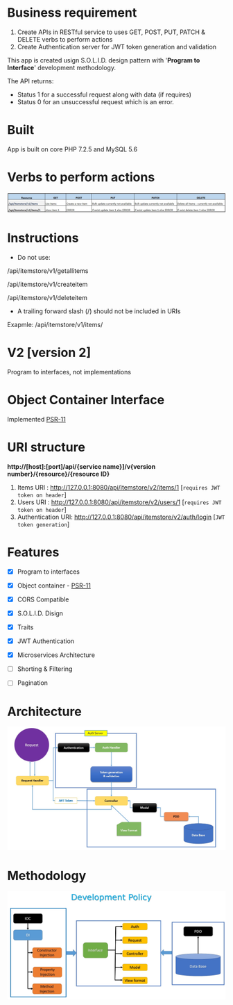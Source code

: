 # Business requirement

1. Create APIs in RESTful service to uses GET, POST, PUT, PATCH & DELETE verbs to perform actions
2. Create Authentication server for JWT token generation and validation

This app is created usign S.O.L.I.D. design pattern with '**Program to Interface**' development methodology. 

The API returns:
* Status 1 for a successful request along with data (if requires)
* Status 0 for an unsuccessful request which is an error.



# Built
App is built on core PHP 7.2.5 and MySQL 5.6


# Verbs to perform actions
![CURD_actions.jpg](./img/CURD_actions.jpg)


# Instructions 
* Do not use:
 
 /api/itemstore/v1/getallitems 
 
 /api/itemstore/v1/createitem
 
 /api/itemstore/v1/deleteitem
 
 * A trailing forward slash (/) should not be included in URIs

Exapmle: /api/itemstore/v1/items/       

# V2 [version 2]

Program to interfaces, not implementations


# Object Container Interface

Implemented [PSR-11](https://www.php-fig.org/psr/psr-11/)


# URI structure

**http://[host]:[port]/api/{service name}]/v{version number}/{resource}/{resource ID}**

1. Items URI         : http://127.0.0.1:8080/api/itemstore/v2/items/1    [`requires JWT token on header`]
2. Users URI         : http://127.0.0.1:8080/api/itemstore/v2/users/1    [`requires JWT token on header`]
3. Authentication URI: http://127.0.0.1:8080/api/itemstore/v2/auth/login [`JWT token generation`]


# Features

- [x] Program to interfaces
- [x] Object container - [PSR-11](https://www.php-fig.org/psr/psr-11/)
- [X] CORS Compatible
- [X] S.O.L.I.D. Disign
- [X] Traits
- [X] JWT Authentication
- [x] Microservices Architecture
- [ ] Shorting & Filtering
- [ ] Pagination


# Architecture

![auth_flow.jpg](./img/auth_flow.jpg)



# Methodology

![development_policy.jpg](./img/development_policy.jpg)
